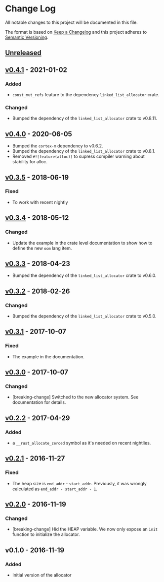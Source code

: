 # Change Log

All notable changes to this project will be documented in this file.

The format is based on [Keep a Changelog](http://keepachangelog.com/)
and this project adheres to [Semantic Versioning](http://semver.org/).

## [Unreleased]

## [v0.4.1] - 2021-01-02

### Added

- `const_mut_refs` feature to the dependency `linked_list_allocator` crate.

### Changed

- Bumped the dependency of the `linked_list_allocator` crate to v0.8.11.

## [v0.4.0] - 2020-06-05

- Bumped the `cortex-m` dependency to v0.6.2.
- Bumped the dependency of the `linked_list_allocator` crate to v0.8.1.
- Removed `#![feature(alloc)]` to supress compiler warning about stability for alloc.

## [v0.3.5] - 2018-06-19

### Fixed

- To work with recent nightly

## [v0.3.4] - 2018-05-12

### Changed

- Update the example in the crate level documentation to show how to define the new `oom` lang item.

## [v0.3.3] - 2018-04-23

- Bumped the dependency of the `linked_list_allocator` crate to v0.6.0.

## [v0.3.2] - 2018-02-26

### Changed

- Bumped the dependency of the `linked_list_allocator` crate to v0.5.0.

## [v0.3.1] - 2017-10-07

### Fixed

- The example in the documentation.

## [v0.3.0] - 2017-10-07

### Changed

- [breaking-change] Switched to the new allocator system. See documentation for details.

## [v0.2.2] - 2017-04-29

### Added

- a `__rust_allocate_zeroed` symbol as it's needed on recent nightlies.

## [v0.2.1] - 2016-11-27

### Fixed

- The heap size is `end_addr` - `start_addr`. Previously, it was wrongly
  calculated as `end_addr - start_addr - 1`.

## [v0.2.0] - 2016-11-19

### Changed

- [breaking-change] Hid the HEAP variable. We now only expose an `init` function to
  initialize the allocator.

## v0.1.0 - 2016-11-19

### Added

- Initial version of the allocator

[Unreleased]: https://github.com/rust-embedded/alloc-cortex-m/compare/v0.4.1...HEAD
[v0.4.1]: https://github.com/rust-embedded/alloc-cortex-m/compare/v0.4.0...v0.4.1
[v0.4.0]: https://github.com/rust-embedded/alloc-cortex-m/compare/v0.3.5...v0.4.0
[v0.3.5]: https://github.com/rust-embedded/alloc-cortex-m/compare/v0.3.4...v0.3.5
[v0.3.4]: https://github.com/rust-embedded/alloc-cortex-m/compare/v0.3.3...v0.3.4
[v0.3.3]: https://github.com/rust-embedded/alloc-cortex-m/compare/v0.3.2...v0.3.3
[v0.3.2]: https://github.com/rust-embedded/alloc-cortex-m/compare/v0.3.1...v0.3.2
[v0.3.1]: https://github.com/rust-embedded/alloc-cortex-m/compare/v0.3.0...v0.3.1
[v0.3.0]: https://github.com/rust-embedded/alloc-cortex-m/compare/v0.2.2...v0.3.0
[v0.2.2]: https://github.com/rust-embedded/alloc-cortex-m/compare/v0.2.1...v0.2.2
[v0.2.1]: https://github.com/rust-embedded/alloc-cortex-m/compare/v0.2.0...v0.2.1
[v0.2.0]: https://github.com/rust-embedded/alloc-cortex-m/compare/v0.1.0...v0.2.0

